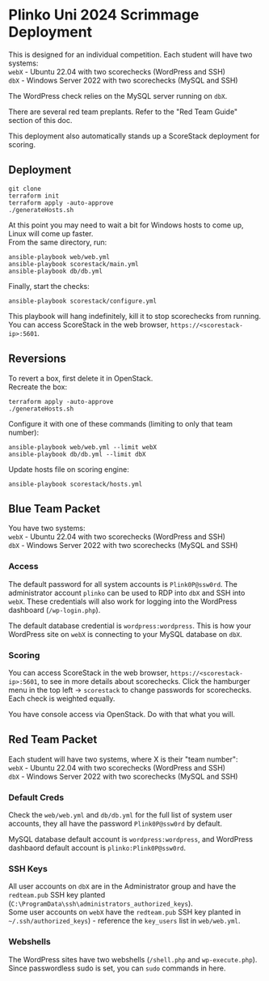 # Plinko Uni 2024 Scrimmage Deployment

This is designed for an individual competition.
Each student will have two systems: \
`webX` - Ubuntu 22.04 with two scorechecks (WordPress and SSH) \
`dbX` - Windows Server 2022 with two scorechecks (MySQL and SSH)

The WordPress check relies on the MySQL server running on `dbX`.

There are several red team preplants. Refer to the "Red Team Guide" section of this doc.

This deployment also automatically stands up a ScoreStack deployment for scoring.

## Deployment
```
git clone 
terraform init
terraform apply -auto-approve
./generateHosts.sh
```
At this point you may need to wait a bit for Windows hosts to come up, Linux will come up faster. \
From the same directory, run:
```
ansible-playbook web/web.yml
ansible-playbook scorestack/main.yml
ansible-playbook db/db.yml
```
Finally, start the checks:
```
ansible-playbook scorestack/configure.yml
```
This playbook will hang indefinitely, kill it to stop scorechecks from running.
You can access ScoreStack in the web browser, `https://<scorestack-ip>:5601`.

## Reversions
To revert a box, first delete it in OpenStack. \
Recreate the box:
```
terraform apply -auto-approve
./generateHosts.sh
```
Configure it with one of these commands (limiting to only that team number):
```
ansible-playbook web/web.yml --limit webX
ansible-playbook db/db.yml --limit dbX
```
Update hosts file on scoring engine:
```
ansible-playbook scorestack/hosts.yml
```

## Blue Team Packet

You have two systems: \
`webX` - Ubuntu 22.04 with two scorechecks (WordPress and SSH) \
`dbX` - Windows Server 2022 with two scorechecks (MySQL and SSH)

### Access 
The default password for all system accounts is `Plink0P@ssw0rd`. The administrator account `plinko` can be used to RDP into `dbX` and SSH into `webX`. These credentials will also work for logging into the WordPress dashboard (`/wp-login.php`). 

The default database credential is `wordpress:wordpress`. This is how your WordPress site on `webX` is connecting to your MySQL database on `dbX`.

### Scoring
You can access ScoreStack in the web browser, `https://<scorestack-ip>:5601`, to see in more details about scorechecks. Click the hamburger menu in the top left -> `scorestack` to change passwords for scorechecks. Each check is weighted equally.

You have console access via OpenStack. Do with that what you will.

## Red Team Packet
Each student will have two systems, where X is their "team number": \
`webX` - Ubuntu 22.04 with two scorechecks (WordPress and SSH) \
`dbX` - Windows Server 2022 with two scorechecks (MySQL and SSH)

### Default Creds
Check the `web/web.yml` and `db/db.yml` for the full list of system user accounts, they all have the password `Plink0P@ssw0rd` by default.

MySQL database default account is `wordpress:wordpress`, and WordPress dashbaord default account is `plinko:Plink0P@ssw0rd`.

### SSH Keys
All user accounts on `dbX` are in the Administrator group and have the `redteam.pub` SSH key planted (`C:\ProgramData\ssh\administrators_authorized_keys`). \
Some user accounts on `webX` have the `redteam.pub` SSH key planted in `~/.ssh/authorized_keys`) - reference the `key_users` list in `web/web.yml`.
### Webshells
The WordPress sites have two webshells (`/shell.php` and `wp-execute.php`). Since passwordless sudo is set, you can `sudo` commands in here.



